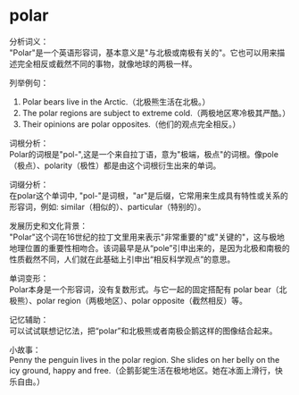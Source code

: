 # polar

分析词义：  
"Polar"是一个英语形容词，基本意义是"与北极或南极有关的"。它也可以用来描述完全相反或截然不同的事物，就像地球的两极一样。

  

列举例句：

  

1.  Polar bears live in the Arctic.（北极熊生活在北极。）
2.  The polar regions are subject to extreme cold.（两极地区寒冷极其严酷。）
3.  Their opinions are polar opposites.（他们的观点完全相反。）

  

词根分析：  
Polar的词根是"pol-",这是一个来自拉丁语，意为"极端，极点"的词根。像pole（极点）、polarity（极性）都是由这个词根衍生出来的单词。

  

词缀分析：  
在polar这个单词中, "pol-"是词根，"ar"是后缀，它常用来生成具有特性或关系的形容词，例如: similar（相似的）、particular（特别的）。

  

发展历史和文化背景：  
"Polar"这个词在16世纪的拉丁文里用来表示"非常重要的"或"关键的"，这与极地地理位置的重要性相吻合。该词最早是从“pole”引申出来的，是因为北极和南极的性质截然不同，人们就在此基础上引申出“相反科学观点”的意思。

  

单词变形：  
Polar本身是一个形容词，没有复数形式。与它一起的固定搭配有 polar bear（北极熊）、polar region（两极地区）、polar opposite（截然相反）等。

  

记忆辅助：  
可以试试联想记忆法，把“polar”和北极熊或者南极企鹅这样的图像结合起来。

  

小故事：  
Penny the penguin lives in the polar region. She slides on her belly on the icy ground, happy and free.（企鹅彭妮生活在极地地区。她在冰面上滑行，快乐自由。）
